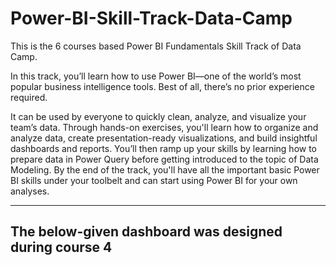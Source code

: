 # Power-BI-Skill-Track-Data-Camp
This is the 6 courses based Power BI Fundamentals Skill Track of Data Camp.

In this track, you’ll learn how to use Power BI—one of the world’s most popular business intelligence tools. Best of all, there’s no prior experience required.

It can be used by everyone to quickly clean, analyze, and visualize your team’s data. Through hands-on exercises, you'll learn how to organize and analyze data, create presentation-ready visualizations, and build insightful dashboards and reports. You’ll then ramp up your skills by learning how to prepare data in Power Query before getting introduced to the topic of Data Modeling. 
By the end of the track, you'll have all the important basic Power BI skills under your toolbelt and can start using Power BI for your own analyses.

-----------------------------------------------------------------------------------
The below-given dashboard was designed during course 4
-----------------------------------------------------------------------------------
